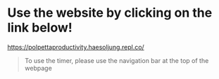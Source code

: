 # Use the website by clicking on the link below!
https://polpettaproductivity.haesoljung.repl.co/
> To use the timer, please use the navigation bar at the top of the webpage
